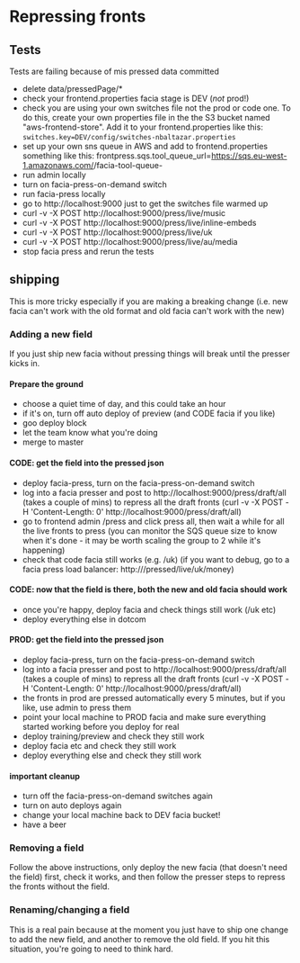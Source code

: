 # Repressing fronts

## Tests
Tests are failing because of mis pressed data committed
* delete data/pressedPage/*
* check your frontend.properties facia stage is DEV (*not* prod!)
* check you are using your own switches file not the prod or code one. To do this, create your own properties file in the the S3 bucket named "aws-frontend-store". Add it to your frontend.properties like this: `switches.key=DEV/config/switches-nbaltazar.properties`
* set up your own sns queue in AWS and add to frontend.properties something like this: frontpress.sqs.tool_queue_url=https://sqs.eu-west-1.amazonaws.com/<id-here>/facia-tool-queue-<your name here>
* run admin locally
* turn on facia-press-on-demand switch
* run facia-press locally
* go to http://localhost:9000 just to get the switches file warmed up
* curl -v -X POST http://localhost:9000/press/live/music
* curl -v -X POST http://localhost:9000/press/live/inline-embeds
* curl -v -X POST http://localhost:9000/press/live/uk
* curl -v -X POST http://localhost:9000/press/live/au/media
* stop facia press and rerun the tests

## shipping
This is more tricky especially if you are making a breaking change (i.e. new facia can't work with the old format and old facia can't work with the new)

### Adding a new field
If you just ship new facia without pressing things will break until the presser kicks in.

#### Prepare the ground
* choose a quiet time of day, and this could take an hour
* if it's on, turn off auto deploy of preview (and CODE facia if you like)
* goo deploy block
* let the team know what you're doing
* merge to master

#### CODE: get the field into the pressed json
* deploy facia-press, turn on the facia-press-on-demand switch
* log into a facia presser and post to http://localhost:9000/press/draft/all (takes a couple of mins) to repress all the draft fronts (curl -v -X POST -H 'Content-Length: 0' http://localhost:9000/press/draft/all)
* go to frontend admin /press and click press all, then wait a while for all the live fronts to press (you can monitor the SQS queue size to know when it's done - it may be worth scaling the group to 2 while it's happening)
* check that code facia still works (e.g. /uk) (if you want to debug, go to a facia press load balancer: http://<frontend-faciapre-elb>/pressed/live/uk/money)

#### CODE: now that the field is there, both the new and old facia should work
* once you're happy, deploy facia and check things still work (/uk etc)
* deploy everything else in dotcom

#### PROD: get the field into the pressed json
* deploy facia-press, turn on the facia-press-on-demand switch
* log into a facia presser and post to http://localhost:9000/press/draft/all (takes a couple of mins) to repress all the draft fronts (curl -v -X POST -H 'Content-Length: 0' http://localhost:9000/press/draft/all)
* the fronts in prod are pressed automatically every 5 minutes, but if you like, use admin to press them
* point your local machine to PROD facia and make sure everything started working before you deploy for real
* deploy training/preview and check they still work
* deploy facia etc and check they still work
* deploy everything else and check they still work

#### important cleanup
* turn off the facia-press-on-demand switches again
* turn on auto deploys again
* change your local machine back to DEV facia bucket!
* have a beer

### Removing a field
Follow the above instructions, only deploy the new facia (that doesn't need the field) first, check it works, and then follow the presser steps to repress the fronts without the field.

### Renaming/changing a field
This is a real pain because at the moment you just have to ship one change to add the new field, and another to remove the old field.  If you hit this situation, you're going to need to think hard.
